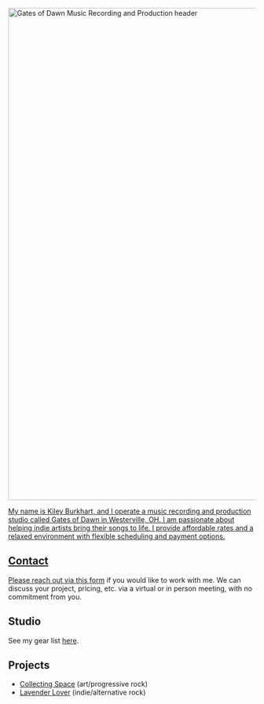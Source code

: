 <a href="https://i.imgur.com/2X78rDp.jpeg"><img src="https://i.imgur.com/2X78rDp.jpeg" style="width: 1000px; max-width: 100%; height: auto" title="Gates of Dawn Music Recording and Production header" />

My name is Kiley Burkhart, and I operate a music recording and production studio called Gates of Dawn in Westerville, OH. I am passionate about helping indie artists bring their songs to life. I provide affordable rates and a relaxed environment with flexible scheduling and payment options.

## Contact
Please reach out via this [form](https://forms.gle/8vqS33juHe4fUass7) if you would like to work with me. We can discuss your project, pricing, etc. via a virtual or in person meeting, with no commitment from you.

## Studio
See my gear list [here](./STUDIO.md).

## Projects
- [Collecting Space](https://hyperfollow.com/collectingspace) (art/progressive rock)
- [Lavender Lover](https://hyperfollow.com/lavenderlover) (indie/alternative rock)
